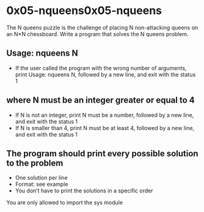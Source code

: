 # 0x05-nqueens0x05-nqueens

The N queens puzzle is the challenge of placing N non-attacking queens on an N×N chessboard. Write a program that solves the N queens problem.

## Usage: nqueens N

- If the user called the program with the wrong number of arguments, print Usage: nqueens N, followed by a new line, and exit with the status 1

## where N must be an integer greater or equal to 4

- If N is not an integer, print N must be a number, followed by a new line, and exit with the status 1
- If N is smaller than 4, print N must be at least 4, followed by a new line, and exit with the status 1

## The program should print every possible solution to the problem

- One solution per line
- Format: see example
- You don’t have to print the solutions in a specific order

You are only allowed to import the sys module
